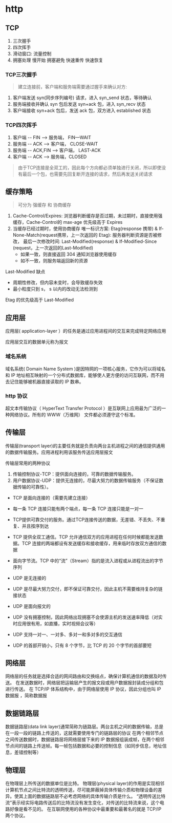 # http

## TCP

1. 三次握手
2. 四次挥手
3. 滑动窗口: 流量控制
4. 拥塞处理
  慢开始
  拥塞避免
  快速重传
  快速恢复

### TCP三次握手

> 建立连接前，客户端和服务端需要通过握手来确认对方:

1. 客户端发送 syn(同步序列编号) 请求，进入 syn_send 状态，等待确认
2. 服务端接收并确认 syn 包后发送 syn+ack 包，进入 syn_recv 状态
3. 客户端接收 syn+ack 包后，发送 ack 包，双方进入 established 状态

### TCP四次挥手

1. 客户端 -- FIN --> 服务端， FIN—WAIT
2. 服务端 -- ACK --> 客户端， CLOSE-WAIT
3. 服务端 -- ACK,FIN --> 客户端， LAST-ACK
4. 客户端 -- ACK --> 服务端，CLOSED

> 由于TCP连接是全双工的，因此每个方向都必须单独进行关闭，所以即使没有最后一个包，也需要先回复断开连接的请求，然后再发送关闭请求

## 缓存策略

> 可分为 强缓存 和 协商缓存

1. Cache-Control/Expires: 浏览器判断缓存是否过期，未过期时，直接使用强缓存，Cache-Control的 max-age 优先级高于 Expires
2. 当缓存已经过期时，使用协商缓存
  唯一标识方案: Etag(response 携带) & If-None-Match(request携带，上一次返回的 Etag): 服务器判断资源是否被修改，
  最后一次修改时间: Last-Modified(response) & If-Modified-Since (request，上一次返回的Last-Modified)
    * 如果一致，则直接返回 304 通知浏览器使用缓存
    * 如不一致，则服务端返回新的资源

Last-Modified 缺点

* 周期性修改，但内容未变时，会导致缓存失效
* 最小粒度只到 s， s 以内的改动无法检测到

Etag 的优先级高于 Last-Modified

## 应用层

应用层( application-layer ）的任务是通过应用进程间的交互来完成特定网络应用

应用层交互的数据单元称为报文

### 域名系统

域名系统( Domain Name System )是因特网的一项核心服务，它作为可以将域名和 IP 地址相互映射的一个分布式数据库，能够使人更方便的访问互联网，而不用去记住能够被机器直接读取的 IP 数串。

### http 协议

超文本传输协议（ HyperText Transfer Protocol ）是互联网上应用最为广泛的一种网络协议。所有的 WWW（万维网） 文件都必须遵守这个标准。

## 传输层

传输层(transport layer)的主要任务就是负责向两台主机进程之间的通信提供通用的数据传输服务。应用进程利用该服务传送应用层报文

传输层常用的两种协议

1. 传输控制协议-TCP：提供面向连接的，可靠的数据传输服务。
2. 用户数据协议-UDP：提供无连接的，尽最大努力的数据传输服务（不保证数据传输的可靠性）。

* TCP 是面向连接的（需要先建立连接）
* 每一条 TCP 连接只能有两个端点，每一条 TCP 连接只能是一对一
* TCP提供可靠交付的服务。通过TCP连接传送的数据，无差错、不丢失、不重复、并且按序到达
* TCP 提供全双工通信。TCP 允许通信双方的应用进程在任何时候都能发送数据。TCP 连接的两端都设有发送缓存和接收缓存，用来临时存放双方通信的数据
* 面向字节流。TCP 中的“流”（Stream）指的是流入进程或从进程流出的字节序列

* UDP 是无连接的
* UDP 是尽最大努力交付，即不保证可靠交付，因此主机不需要维持复杂的链接状态
* UDP 是面向报文的
* UDP 没有拥塞控制，因此网络出现拥塞不会使源主机的发送速率降低（对实时应用很有用，如直播，实时视频会议等）
* UDP 支持一对一、一对多、多对一和多对多的交互通信
* UDP 的首部开销小，只有 8 个字节，比 TCP 的 20 个字节的首部要短

## 网络层

网络层的任务就是选择合适的网间路由和交换结点，确保计算机通信的数据及时传送。
在发送数据时，网络层把运输层产生的报文段或用户数据报封装成分组和包进行传送。
在 TCP/IP 体系结构中，由于网络层使用 IP 协议，因此分组也叫 IP 数据报 ，简称数据报

## 数据链路层

数据链路层(data link layer)通常简称为链路层。两台主机之间的数据传输，总是在一段一段的链路上传送的，这就需要使用专门的链路层的协议
在两个相邻节点之间传送数据时，数据链路层将网络层接下来的 IP 数据报组装成帧，在两个相邻节点间的链路上传送帧。每一帧包括数据和必要的控制信息（如同步信息，地址信息，差错控制等）

## 物理层

在物理层上所传送的数据单位是比特。
物理层(physical layer)的作用是实现相邻计算机节点之间比特流的透明传送，尽可能屏蔽掉具体传输介质和物理设备的差异。使其上面的数据链路层不必考虑网络的具体传输介质是什么。
“透明传送比特流”表示经实际电路传送后的比特流没有发生变化，对传送的比特流来说，这个电路好像是看不见的。
在互联网使用的各种协议中最重要和最著名的就是 TCP/IP 两个协议。